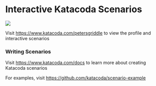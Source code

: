# Interactive Katacoda Scenarios

[![](http://shields.katacoda.com/katacoda/petersgriddle/count.svg)](https://www.katacoda.com/petersgriddle "Get your profile on Katacoda.com")

Visit https://www.katacoda.com/petersgriddle to view the profile and interactive scenarios

### Writing Scenarios
Visit https://www.katacoda.com/docs to learn more about creating Katacoda scenarios

For examples, visit https://github.com/katacoda/scenario-example
